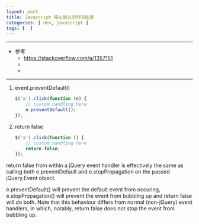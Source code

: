 ```yaml
---
layout: post
title: Javascript 停止默认的时间处理
categories: [ dev, javascript ]
tags: [  ]
---
```


---

* 参考
  * <https://stackoverflow.com/a/1357151>
  * []()
  * []()
---

1. event.preventDefault()
    ~~~ javascript
    $('a').click(function (e) {
        // custom handling here
        e.preventDefault();
    });
    ~~~

2. return false

    ~~~ javascript
    $('a').click(function () {
        // custom handling here
        return false;
    });
    ~~~


return false from within a jQuery event handler is effectively the same as calling both e.preventDefault and e.stopPropagation on the passed jQuery.Event object.

e.preventDefault() will prevent the default event from occuring, e.stopPropagation() will prevent the event from bubbling up and return false will do both. Note that this behaviour differs from normal (non-jQuery) event handlers, in which, notably, return false does not stop the event from bubbling up.









